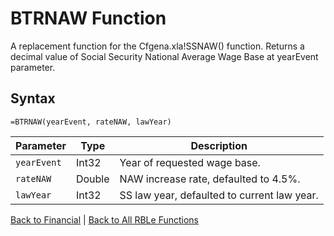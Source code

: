 # BTRNAW Function

A replacement function for the Cfgena.xla!SSNAW() function.  Returns a decimal value of Social Security National Average Wage Base at yearEvent parameter.

## Syntax

```excel
=BTRNAW(yearEvent, rateNAW, lawYear)
```

Parameter | Type | Description
---|---|---
`yearEvent` | Int32 | Year of requested wage base.
`rateNAW` | Double | NAW increase rate, defaulted to 4.5%.
`lawYear` | Int32 | SS law year, defaulted to current law year.

[Back to Financial](RBLeFinancial.md) | [Back to All RBLe Functions](RBLe.md#function-documentation)